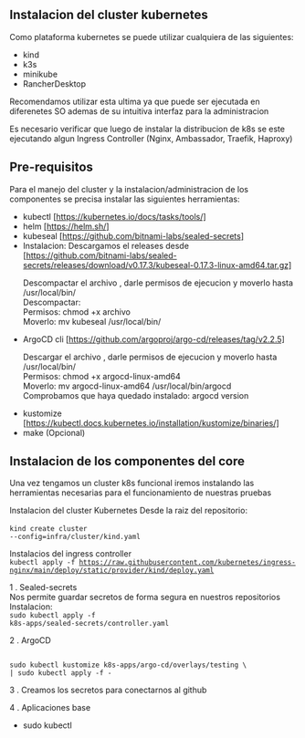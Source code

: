 ## Instalacion del cluster kubernetes

Como plataforma kubernetes se puede utilizar cualquiera de las siguientes:
- kind
- k3s
- minikube
- RancherDesktop

Recomendamos utilizar esta ultima ya que puede ser ejecutada en diferenetes
SO ademas de su intuitiva interfaz para la administracion

Es necesario verificar que luego de instalar la distribucion de k8s se este
ejecutando algun Ingress Controller (Nginx, Ambassador, Traefik, Haproxy)

## Pre-requisitos
Para el manejo del cluster y la instalacion/administracion de los componentes
se precisa instalar las siguientes herramientas:
- kubectl [https://kubernetes.io/docs/tasks/tools/]
- helm [https://helm.sh/]
- kubeseal [https://github.com/bitnami-labs/sealed-secrets]
 - Instalacion: Descargamos el releases desde [https://github.com/bitnami-labs/sealed-secrets/releases/download/v0.17.3/kubeseal-0.17.3-linux-amd64.tar.gz]
    <p>
    Descompactar el archivo , darle permisos de ejecucion y moverlo hasta /usr/local/bin/ <br>
    Descompactar:<br>
    Permisos: chmod +x archivo<br>
    Moverlo: mv kubeseal /usr/local/bin/<br>
    </p>
- ArgoCD cli [https://github.com/argoproj/argo-cd/releases/tag/v2.2.5]
    <p>
    Descargar el archivo , darle  permisos de ejecucion y moverlo hasta /usr/local/bin/<br>
    Permisos: chmod +x argocd-linux-amd64<br>
    Moverlo: mv argocd-linux-amd64 /usr/local/bin/argocd<br>
    Comprobamos que haya quedado instalado: argocd version<br>
    </p>
- kustomize [https://kubectl.docs.kubernetes.io/installation/kustomize/binaries/]
- make (Opcional)

## Instalacion de los componentes del core
Una vez tengamos un cluster k8s funcional iremos instalando las herramientas
necesarias para el funcionamiento de nuestras pruebas

Instalacion del cluster Kubernetes
Desde la raiz del repositorio: <br>
<br>
<code>kind create cluster --config=infra/cluster/kind.yaml</code>

Instalacios del ingress controller
<br>
<code>kubectl apply -f https://raw.githubusercontent.com/kubernetes/ingress-nginx/main/deploy/static/provider/kind/deploy.yaml</code>

1 .  Sealed-secrets <br>
Nos permite guardar secretos de forma segura en nuestros repositorios
Instalacion:<br>
<code>sudo  kubectl apply -f k8s-apps/sealed-secrets/controller.yaml</code>

2 . ArgoCD <br>

<code>
sudo kubectl kustomize k8s-apps/argo-cd/overlays/testing \
| sudo kubectl apply -f -
</code>

3 . Creamos los secretos para conectarnos al github

4 . Aplicaciones base
 - sudo kubectl
